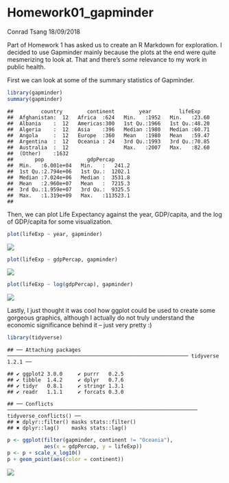 Homework01\_gapminder
================
Conrad Tsang
18/09/2018

Part of Homework 1 has asked us to create an R Markdown for exploration.
I decided to use Gapminder mainly because the plots at the end were
quite mesmerizing to look at. That and there’s *some* relevance to my
work in public health.

First we can look at some of the summary statistics of Gapminder.

``` r
library(gapminder)
summary(gapminder)
```

    ##         country        continent        year         lifeExp     
    ##  Afghanistan:  12   Africa  :624   Min.   :1952   Min.   :23.60  
    ##  Albania    :  12   Americas:300   1st Qu.:1966   1st Qu.:48.20  
    ##  Algeria    :  12   Asia    :396   Median :1980   Median :60.71  
    ##  Angola     :  12   Europe  :360   Mean   :1980   Mean   :59.47  
    ##  Argentina  :  12   Oceania : 24   3rd Qu.:1993   3rd Qu.:70.85  
    ##  Australia  :  12                  Max.   :2007   Max.   :82.60  
    ##  (Other)    :1632                                                
    ##       pop              gdpPercap       
    ##  Min.   :6.001e+04   Min.   :   241.2  
    ##  1st Qu.:2.794e+06   1st Qu.:  1202.1  
    ##  Median :7.024e+06   Median :  3531.8  
    ##  Mean   :2.960e+07   Mean   :  7215.3  
    ##  3rd Qu.:1.959e+07   3rd Qu.:  9325.5  
    ##  Max.   :1.319e+09   Max.   :113523.1  
    ## 

Then, we can plot Life Expectancy against the year, GDP/capita, and the
log of GDP/capita for some visualization.

``` r
plot(lifeExp ~ year, gapminder)
```

![](hw01_gapminder_files/figure-gfm/unnamed-chunk-2-1.png)<!-- -->

``` r
plot(lifeExp ~ gdpPercap, gapminder)
```

![](hw01_gapminder_files/figure-gfm/unnamed-chunk-2-2.png)<!-- -->

``` r
plot(lifeExp ~ log(gdpPercap), gapminder)
```

![](hw01_gapminder_files/figure-gfm/unnamed-chunk-2-3.png)<!-- -->

Lastly, I just thought it was cool how ggplot could be used to create
some gorgeous graphics, although I actually do not truly understand the
economic significance behind it – just very pretty
    :)

``` r
library(tidyverse)
```

    ## ── Attaching packages ─────────────────────────────────────────────────────────── tidyverse 1.2.1 ──

    ## ✔ ggplot2 3.0.0     ✔ purrr   0.2.5
    ## ✔ tibble  1.4.2     ✔ dplyr   0.7.6
    ## ✔ tidyr   0.8.1     ✔ stringr 1.3.1
    ## ✔ readr   1.1.1     ✔ forcats 0.3.0

    ## ── Conflicts ────────────────────────────────────────────────────────────── tidyverse_conflicts() ──
    ## ✖ dplyr::filter() masks stats::filter()
    ## ✖ dplyr::lag()    masks stats::lag()

``` r
p <- ggplot(filter(gapminder, continent != "Oceania"),
            aes(x = gdpPercap, y = lifeExp))
p <- p + scale_x_log10()
p + geom_point(aes(color = continent))
```

![](hw01_gapminder_files/figure-gfm/unnamed-chunk-3-1.png)<!-- -->
